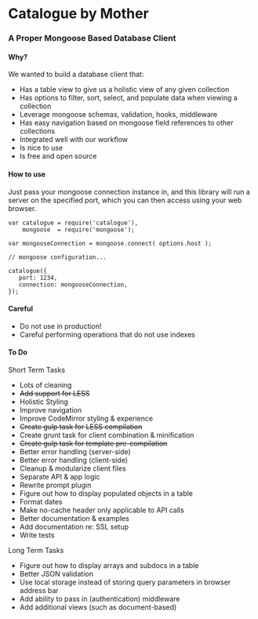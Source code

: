Catalogue by Mother
=========

### A Proper Mongoose Based Database Client

#### Why?

We wanted to build a database client that:

- Has a table view to give us a holistic view of any given collection
- Has options to filter, sort, select, and populate data when viewing a collection
- Leverage mongoose schemas, validation, hooks, middleware
- Has easy navigation based on mongoose field references to other collections
- Integrated well with our workflow
- Is nice to use
- Is free and open source

#### How to use

Just pass your mongoose connection instance in, and this library will run a server
on the specified port, which you can then access using your web browser.

````
var catalogue = require('catalogue'),
    mongoose  = require('mongoose');

var mongooseConnection = mongoose.connect( options.host );

// mongoose configuration...

catalogue({ 
   port: 1234,
   connection: mongooseConnection,
});
````

#### Careful
- Do not use in production!
- Careful performing operations that do not use indexes

#### To Do

Short Term Tasks

- Lots of cleaning
- ~~Add support for LESS~~
- Holistic Styling
- Improve navigation
- Improve CodeMirror styling & experience
- ~~Create gulp task for LESS compilation~~
- Create grunt task for client combination & minification
- ~~Create gulp task for template pre-compilation~~
- Better error handling (server-side)
- Better error handling (client-side)
- Cleanup & modularize client files
- Separate API & app logic
- Rewrite prompt plugin
- Figure out how to display populated objects in a table
- Format dates
- Make no-cache header only applicable to API calls
- Better documentation & examples
- Add documentation re: SSL setup
- Write tests

Long Term Tasks

- Figure out how to display arrays and subdocs in a table
- Better JSON validation
- Use local storage instead of storing query parameters in browser address bar
- Add ability to pass in (authentication) middleware
- Add additional views (such as document-based)
